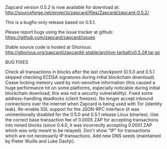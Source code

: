 Zapcard version 0.5.2 is now available for download at:
http://sourceforge.net/projects/zapcard/files/Zapcard/zapcard-0.5.2/

This is a bugfix-only release based on 0.5.1.

Please report bugs using the issue tracker at github:
https://github.com/zapcard/zapcard/issues

Stable source code is hosted at Gitorious:
http://gitorious.org/zapcard/zapcardd-stable/archive-tarball/v0.5.2#.tar.gz

BUG FIXES

Check all transactions in blocks after the last checkpoint (0.5.0 and 0.5.1 skipped checking ECDSA signatures during initial blockchain download).
Cease locking memory used by non-sensitive information (this caused a huge performance hit on some platforms, especially noticable during initial blockchain download; this was
not a security vulnerability).
Fixed some address-handling deadlocks (client freezes).
No longer accept inbound connections over the internet when Zapcard is being used with Tor (identity leak).
Re-enable SSL support for the JSON-RPC interface (it was unintentionally disabled for the 0.5.0 and 0.5.1 release Linux binaries).
Use the correct base transaction fee of 0.0005 ZAP for accepting transactions into mined blocks (since 0.4.0, it was incorrectly accepting 0.0001 ZAP which was only meant to be relayed).
Don't show "IP" for transactions which are not necessarily IP transactions.
Add new DNS seeds (maintained by Pieter Wuille and Luke Dashjr).
